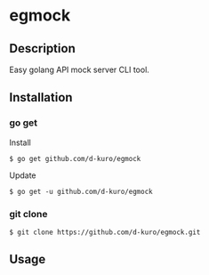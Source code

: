 # egmock

## Description

Easy golang API mock server CLI tool.

## Installation

### go get

Install

<!-- markdownlint-disable MD014 -->

```shell
$ go get github.com/d-kuro/egmock
```

<!-- markdownlint-enable MD014 -->

Update

<!-- markdownlint-disable MD014 -->

```shell
$ go get -u github.com/d-kuro/egmock
```

<!-- markdownlint-enable MD014 -->

### git clone

<!-- markdownlint-disable MD014 -->

```shell
$ git clone https://github.com/d-kuro/egmock.git
```

<!-- markdownlint-enable MD014 -->

## Usage

